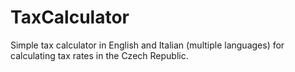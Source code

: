 # TaxCalculator
Simple tax calculator in English and Italian (multiple languages) for calculating tax rates in the Czech Republic.
